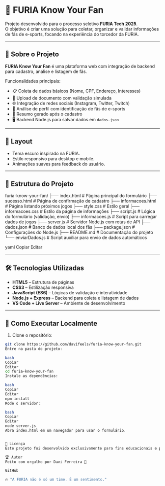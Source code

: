 # 🐾 FURIA Know Your Fan

Projeto desenvolvido para o processo seletivo **FURIA Tech 2025**.  
O objetivo é criar uma solução para coletar, organizar e validar informações de fãs de e-sports, focando na experiência do torcedor da FURIA.

---

## 📌 Sobre o Projeto

**FURIA Know Your Fan** é uma plataforma web com integração de backend para cadastro, análise e listagem de fãs.

Funcionalidades principais:

- 📋 Coleta de dados básicos (Nome, CPF, Endereço, Interesses)
- 📂 Upload de documento com validação simulada
- 🌐 Integração de redes sociais (Instagram, Twitter, Twitch)
- 🧠 Análise de perfil com identificação de fãs de e-sports
- 📜 Resumo gerado após o cadastro
- 🖥️ Backend Node.js para salvar dados em `dados.json`

---

## 🎨 Layout

- Tema escuro inspirado na FURIA.
- Estilo responsivo para desktop e mobile.
- Animações suaves para feedback do usuário.

---

## 📂 Estrutura do Projeto

furia-know-your-fan/ ├── index.html # Página principal do formulário ├── sucesso.html # Página de confirmação de cadastro ├── informacoes.html # Página listando próximos jogos ├── style.css # Estilo geral ├── informacoes.css # Estilo da página de informações ├── script.js # Lógica do formulário (validação, envio) ├── informacoes.js # Script para carregar dados de jogos ├── server.js # Servidor Node.js com rotas de API ├── dados.json # Banco de dados local dos fãs ├── package.json # Configurações do Node.js ├── README.md # Documentação do projeto └── enviarDados.js # Script auxiliar para envio de dados automáticos

yaml
Copiar
Editar

---

## 🛠️ Tecnologias Utilizadas

- **HTML5** – Estrutura de páginas
- **CSS3** – Estilização responsiva
- **JavaScript (ES6)** – Lógicas de validação e interatividade
- **Node.js + Express** – Backend para coleta e listagem de dados
- **VS Code + Live Server** – Ambiente de desenvolvimento

---

## 🚀 Como Executar Localmente

1. Clone o repositório:

```bash
git clone https://github.com/davifeels/furia-know-your-fan.git
Entre na pasta do projeto:

bash
Copiar
Editar
cd furia-know-your-fan
Instale as dependências:

bash
Copiar
Editar
npm install
Rode o servidor:

bash
Copiar
Editar
node server.js
Abra index.html em um navegador para usar o formulário.


📜 Licença
Este projeto foi desenvolvido exclusivamente para fins educacionais e participação no processo seletivo da FURIA Tech 2025.

🏆 Autor
Feito com orgulho por Davi Ferreira 🐾

GitHub

🔥 "A FURIA não é só um time. É um sentimento."
